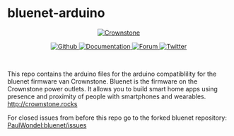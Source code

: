 # bluenet-arduino

<p align="center">
  <a href="https://crownstone.rocks">
    <img src="https://avatars0.githubusercontent.com/u/19687047?s=300&u=2bf39117bd4b49d941d1fe3d8d3a53957aafbc6b" alt="Crownstone">
  </a>
</p>

<p align="center">
  <a href="https://github.com/crownstone/bluenet">
    <img src="https://img.shields.io/badge/Github-Crownstone/bluenet-blue" alt="Github">
  </a>
  <a href="http://crownstone.github.io/bluenet/">
    <img src="http://img.shields.io/badge/read_the-docs-2196f3.svg" alt="Documentation">
  </a>
  <a href="https://crownstone.slack.com/">
    <img src="https://img.shields.io/badge/Forum-Slack-blue" alt="Forum">
  </a>
  <a href="https://twitter.com/CrownstoneRocks">
    <img src="https://img.shields.io/badge/Twitter-CrownstoneRocks-blue" alt="Twitter">
  </a>
</p>

<br>

This repo contains the arduino files for the arduino compatiblility for the bluenet firmware van Crownstone. Bluenet is the firmware on the Crownstone power outlets. It allows you to build smart home apps using presence and proximity of people with smartphones and wearables. http://crownstone.rocks

For closed issues from before this repo go to the forked bluenet repository: [PaulWondel:bluenet/issues](https://github.com/PaulWondel/bluenet/issues?q=is%3Aissue+is%3Aclosed)
